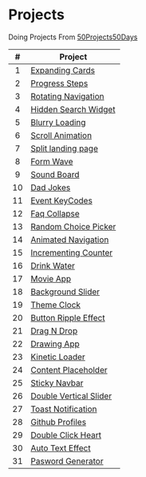# Projects

Doing Projects From [50Projects50Days](https://github.com/bradtraversy/50projects50days)

|  #  | Project                                                                  |
| :-: | ------------------------------------------------------------------------ |
|  1  | [Expanding Cards](https://expanding-cards-asd.netlify.app/)              |
|  2  | [Progress Steps](https://progress-steps-asd.netlify.app/)                |
|  3  | [Rotating Navigation](https://rotating-navigation-asd.netlify.app/)      |
|  4  | [Hidden Search Widget](https://hidden-search-widget-asd.netlify.app/)    |
|  5  | [Blurry Loading](https://blurry-loading-asd.netlify.app/)                |
|  6  | [Scroll Animation](https://scroll-animation-asd.netlify.app)             |
|  7  | [Split landing page](https://split-landing-page-asd.netlify.app)         |
|  8  | [Form Wave](https://form-wave-asd.netlify.app)                           |
|  9  | [Sound Board](https://sound-board-asd.netlify.app)                       |
| 10  | [Dad Jokes](https://dad-jokes-asd.netlify.app)                           |
| 11  | [Event KeyCodes](https://event-keycodes-asd.netlify.app)                 |
| 12  | [Faq Collapse](https://faq-collapse-asd.netlify.app)                     |
| 13  | [Random Choice Picker](https://random-choice-picker-asd.netlify.app)     |
| 14  | [Animated Navigation](https://animated-navigation-asd.netlify.app)       |
| 15  | [Incrementing Counter](https://incrementing-counter-asd.netlify.app)     |
| 16  | [Drink Water](https://drink-water-asd.netlify.app)                       |
| 17  | [Movie App](https://movie-app-asd.netlify.app)                           |
| 18  | [Background Slider](https://background-slider-asd.netlify.app)           |
| 19  | [Theme Clock](https://theme-clock-asd.netlify.app)                       |
| 20  | [Button Ripple Effect](https://button-ripple-effect-asd.netlify.app)     |
| 21  | [Drag N Drop](https://drag-n-drop-asd.netlify.app)                       |
| 22  | [Drawing App](https://drawing-app-asd.netlify.app)                       |
| 23  | [Kinetic Loader](https://kinetic-loader-asd.netlify.app)                 |
| 24  | [Content Placeholder](https://content-placeholder-asd.netlify.app)       |
| 25  | [Sticky Navbar](https://sticky-navbar-asd.netlify.app)                   |
| 26  | [Double Vertical Slider](https://double-vertical-slider-asd.netlify.app) |
| 27  | [Toast Notification](https://toast-notification-asd.netlify.app)         |
| 28  | [Github Profiles](https://github-profiles-asd.netlify.app)               |
| 29  | [Double Click Heart](https://double-click-heart-asd.netlify.app)         |
| 30  | [Auto Text Effect](https://auto-text-effect-asd.netlify.app)             |
| 31  | [Pasword Generator](https://password-generator-asd.netlify.app)          |
